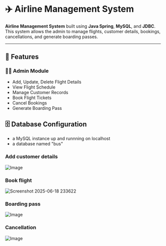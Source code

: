 # ✈️ Airline Management System

**Airline Management System** built using **Java Spring**, **MySQL**, and **JDBC**. This system allows the admin to manage flights, customer details, bookings, cancellations, and generate boarding passes.

---

## 📌 Features

### 👨‍✈️ Admin Module
- Add, Update, Delete Flight Details
- View Flight Schedule
- Manage Customer Records
- Book Flight Tickets
- Cancel Bookings
- Generate Boarding Pass

## 🗄️ Database Configuration
- a MySQL instance up and runnning on localhost
- a database named "bus"
### Add customer details
![Image](https://github.com/user-attachments/assets/a149d24c-f5f5-456c-aed4-4acec6525223)
### Book flight
![Screenshot 2025-06-18 233622](https://github.com/user-attachments/assets/ebe32ca7-56e7-4c4c-aff3-843b258ac09d)
### Boarding pass
![Image](https://github.com/user-attachments/assets/519942aa-9c21-47e8-a206-89b26775e9f6)
### Cancellation
![Image](https://github.com/user-attachments/assets/78a89c4f-95b5-4f7f-aa8b-d3db394d2ce0)


